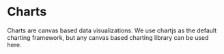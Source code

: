 # Charts

Charts are canvas based data visualizations. We use chartjs as the default charting framework, but any canvas based charting library can be used here.
